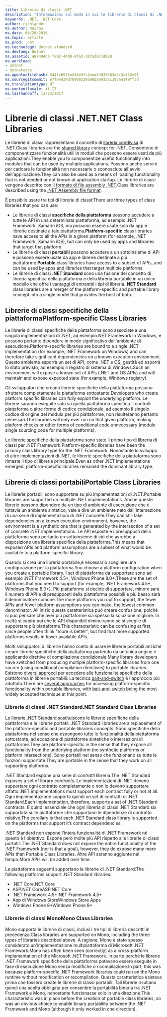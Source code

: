 ```yaml
---
title: Librerie di classi .NET
description: "Informazioni sul modo in cui le librerie di classi di .NET consentono di raggruppare funzionalità utili in moduli che possono essere usati da più applicazioni."
keywords: .NET, .NET Core
author: richlander
ms.author: mairaw
ms.date: 06/20/2016
ms.topic: article
ms.prod: .net
ms.technology: dotnet-standard
ms.devlang: dotnet
ms.assetid: a67484c3-fe92-44d8-8fa3-36fa2071d880
ms.workload:
- dotnet
- dotnetcore
ms.openlocfilehash: 5445c6971e243e9fc2eea34937683a5c3c432c01
ms.sourcegitcommit: e7f04439d78909229506b56935a1105a4149ff3d
ms.translationtype: HT
ms.contentlocale: it-IT
ms.lasthandoff: 12/23/2017
---
```

# <a name="net-class-libraries"></a><span data-ttu-id="2eacb-104">Librerie di classi .NET</span><span class="sxs-lookup"><span data-stu-id="2eacb-104">.NET Class Libraries</span></span>

<span data-ttu-id="2eacb-105">Le librerie di classi rappresentano il concetto di [libreria condivisa](http://en.wikipedia.org/wiki/Library_%28computing%29#Shared_libraries) di .NET.</span><span class="sxs-lookup"><span data-stu-id="2eacb-105">Class libraries are the [shared library](http://en.wikipedia.org/wiki/Library_%28computing%29#Shared_libraries) concept for .NET.</span></span> <span data-ttu-id="2eacb-106">Consentono di componentizzare funzionalità utili in moduli che possono essere usati da più applicazioni.</span><span class="sxs-lookup"><span data-stu-id="2eacb-106">They enable you to componentize useful functionality into modules that can be used by multiple applications.</span></span> <span data-ttu-id="2eacb-107">Possono anche servire per caricare le funzionalità non necessarie o sconosciute all'avvio dell'applicazione.</span><span class="sxs-lookup"><span data-stu-id="2eacb-107">They can also be used as a means of loading functionality that is not needed or not known at application startup.</span></span> <span data-ttu-id="2eacb-108">Le librerie di classi vengono descritte con il [formato di file assembly .NET](assembly-format.md).</span><span class="sxs-lookup"><span data-stu-id="2eacb-108">Class libraries are described using the [.NET Assembly file format](assembly-format.md).</span></span>

<span data-ttu-id="2eacb-109">È possibile usare tre tipi di librerie di classi:</span><span class="sxs-lookup"><span data-stu-id="2eacb-109">There are three types of class libraries that you can use:</span></span>

*   <span data-ttu-id="2eacb-110">Le librerie di classi **specifiche della piattaforma**  possono accedere a tutte le API in una determinata piattaforma, ad esempio .NET Framework, Xamarin iOS, ma possono essere usate solo da app e librerie destinate a tale piattaforma.</span><span class="sxs-lookup"><span data-stu-id="2eacb-110">**Platform-specific** class libraries have access to all the APIs in a given platform (for example, .NET Framework, Xamarin iOS), but can only be used by apps and libraries that target that platform.</span></span>
*   <span data-ttu-id="2eacb-111">Le librerie di classi **portabili** possono accedere a un sottoinsieme di API e possono essere usate da app e librerie destinate a più piattaforme.</span><span class="sxs-lookup"><span data-stu-id="2eacb-111">**Portable** class libraries have access to a subset of APIs, and can be used by apps and libraries that target multiple platforms.</span></span>
*   <span data-ttu-id="2eacb-112">Le librerie di classi **.NET Standard** sono una fusione del concetto di libreria specifica della piattaforma e della libreria portabile in un unico modello che offre i vantaggi di entrambi i tipi di libreria.</span><span class="sxs-lookup"><span data-stu-id="2eacb-112">**.NET Standard** class libraries are a merger of the platform-specific and portable library concept into a single model that provides the best of both.</span></span>

## <a name="platform-specific-class-libraries"></a><span data-ttu-id="2eacb-113">Librerie di classi specifiche della piattaforma</span><span class="sxs-lookup"><span data-stu-id="2eacb-113">Platform-specific Class Libraries</span></span>

<span data-ttu-id="2eacb-114">Le librerie di classi specifiche della piattaforma sono associate a una singola implementazioni di .NET, ad esempio.NET Framework in Windows, e possono pertanto dipendere in modo significativo dall'ambiente di esecuzione.</span><span class="sxs-lookup"><span data-stu-id="2eacb-114">Platform-specific libraries are bound to a single .NET implementation (for example, .NET Framework on Windows) and can therefore take significant dependencies on a known execution environment.</span></span> <span data-ttu-id="2eacb-115">Questo ambiente esporrà un set di API, come .NET e OS, gestirà ed esporrà lo stato previsto, ad esempio il registro di sistema di Windows.</span><span class="sxs-lookup"><span data-stu-id="2eacb-115">Such an environment will expose a known set of APIs (.NET and OS APIs) and will maintain and expose expected state (for example, Windows registry).</span></span>

<span data-ttu-id="2eacb-116">Gli sviluppatori che creano librerie specifiche della piattaforma possono sfruttare completamente la piattaforma sottostante.</span><span class="sxs-lookup"><span data-stu-id="2eacb-116">Developers who create platform specific libraries can fully exploit the underlying platform.</span></span> <span data-ttu-id="2eacb-117">Le librerie saranno eseguite solo su quella piattaforma specifica. I controlli piattaforma o altre forme di codice condizionale, ad esempio il singolo codice di origine del modulo per più piattaforme, non risulteranno pertanto necessari.</span><span class="sxs-lookup"><span data-stu-id="2eacb-117">The libraries will only ever run on that given platform, making platform checks or other forms of conditional code unnecessary (modulo single sourcing code for multiple platforms).</span></span>

<span data-ttu-id="2eacb-118">Le librerie specifiche della piattaforma sono state il primo tipo di libreria di classi per .NET Framework.</span><span class="sxs-lookup"><span data-stu-id="2eacb-118">Platform-specific libraries have been the primary class library type for the .NET Framework.</span></span> <span data-ttu-id="2eacb-119">Nonostante lo sviluppo di altre implementazioni di .NET, le librerie specifiche della piattaforma sono rimaste il tipo di libreria principale.</span><span class="sxs-lookup"><span data-stu-id="2eacb-119">Even as other .NET implementations emerged, platform-specific libraries remained the dominant library type.</span></span>

## <a name="portable-class-libraries"></a><span data-ttu-id="2eacb-120">Librerie di classi portabili</span><span class="sxs-lookup"><span data-stu-id="2eacb-120">Portable Class Libraries</span></span>

<span data-ttu-id="2eacb-121">Le librerie portabili sono supportate su più implementazioni di .NET.</span><span class="sxs-lookup"><span data-stu-id="2eacb-121">Portable libraries are supported on multiple .NET implementations.</span></span> <span data-ttu-id="2eacb-122">Anche queste librerie possono dipendere da un tipo di ambiente di esecuzione che è tuttavia un ambiente sintetico, vale a dire un ambiente nato dall'intersezione di una serie di implementazioni di .NET concrete.</span><span class="sxs-lookup"><span data-stu-id="2eacb-122">They can still take dependencies on a known execution environment, however, the environment is a synthetic one that is generated by the intersection of a set of concrete .NET implementations.</span></span> <span data-ttu-id="2eacb-123">Le API esposte e i presupposti della piattaforma sono pertanto un sottoinsieme di ciò che avrebbe a disposizione una libreria specifica della piattaforma.</span><span class="sxs-lookup"><span data-stu-id="2eacb-123">This means that exposed APIs and platform assumptions are a subset of what would be available to a platform-specific library.</span></span>

<span data-ttu-id="2eacb-124">Quando si crea una libreria portabile,è necessario scegliere una configurazione per la piattaforma.</span><span class="sxs-lookup"><span data-stu-id="2eacb-124">You choose a platform configuration when you create a portable library.</span></span> <span data-ttu-id="2eacb-125">I set di piattaforme da supportare sono ad esempio .NET Framework 4.5+, Windows Phone 8.0+.</span><span class="sxs-lookup"><span data-stu-id="2eacb-125">These are the set of platforms that you need to support (for example, .NET Framework 4.5+, Windows Phone 8.0+).</span></span> <span data-ttu-id="2eacb-126">Più piattaforme si decide di supportare, minore sarà il numero di API e di presupposti della piattaforma possibili e più basso sarà il denominatore comune.</span><span class="sxs-lookup"><span data-stu-id="2eacb-126">The more platforms you opt to support, the fewer APIs and fewer platform assumptions you can make, the lowest common denominator.</span></span> <span data-ttu-id="2eacb-127">All'inizio questa caratteristica può creare confusione, poiché si può pensare che aver più piattaforme sia spesso la soluzione migliore. In realtà si capirà poi che le API disponibili diminuiranno se si sceglie di supportare più piattaforme.</span><span class="sxs-lookup"><span data-stu-id="2eacb-127">This characteristic can be confusing at first, since people often think "more is better", but find that more supported platforms results in fewer available APIs.</span></span>

<span data-ttu-id="2eacb-128">Molti sviluppatori di librerie hanno scelto di usare le librerie portabili anziché creare librerie specifiche della piattaforma partendo da un'unica origine e applicando direttive di compilazione condizionale.</span><span class="sxs-lookup"><span data-stu-id="2eacb-128">Many library developers have switched from producing multiple platform-specific libraries from one source (using conditional compilation directives) to portable libraries.</span></span> <span data-ttu-id="2eacb-129">Esistono [diversi approcci](http://blog.stephencleary.com/2012/11/portable-class-library-enlightenment.html) per accedere alle funzionalità specifiche della piattaforma in librerie portabili. La tecnica [bait-and-switch](http://log.paulbetts.org/the-bait-and-switch-pcl-trick/) è l'approccio più adottato.</span><span class="sxs-lookup"><span data-stu-id="2eacb-129">There are [several approaches](http://blog.stephencleary.com/2012/11/portable-class-library-enlightenment.html) for accessing platform-specific functionality within portable libraries, with [bait-and-switch](http://log.paulbetts.org/the-bait-and-switch-pcl-trick/) being the most widely accepted technique at this point.</span></span>

### <a name="net-standard-class-libraries"></a><span data-ttu-id="2eacb-130">Librerie di classi .NET Standard</span><span class="sxs-lookup"><span data-stu-id="2eacb-130">.NET Standard Class Libraries</span></span>

<span data-ttu-id="2eacb-131">Le librerie .NET Standard sostituiscono le librerie specifiche della piattaforma e le librerie portatili.</span><span class="sxs-lookup"><span data-stu-id="2eacb-131">.NET Standard libraries are a replacement of the platform-specific and portable libraries concepts.</span></span> <span data-ttu-id="2eacb-132">Sono specifiche della piattaforma nel senso che espongono tutte le funzionalità della piattaforma sottostante, ad eccezione di piattaforme sintetiche o intersezioni di piattaforme.</span><span class="sxs-lookup"><span data-stu-id="2eacb-132">They are platform-specific in the sense that they expose all functionality from the underlying platform (no synthetic platforms or platform intersections).</span></span> <span data-ttu-id="2eacb-133">Sono portatili nel senso che funzionano su tutte le funzioni supportate.</span><span class="sxs-lookup"><span data-stu-id="2eacb-133">They are portable in the sense that they work on all supporting platforms.</span></span>

<span data-ttu-id="2eacb-134">.NET Standard espone una serie di _contratti_ libreria.</span><span class="sxs-lookup"><span data-stu-id="2eacb-134">The .NET Standard exposes a set of library _contracts_.</span></span> <span data-ttu-id="2eacb-135">Le implementazioni di .NET devono supportare ogni contratto completamente o non lo devono supportare affatto.</span><span class="sxs-lookup"><span data-stu-id="2eacb-135">.NET implementations must support each contract fully or not at all.</span></span> <span data-ttu-id="2eacb-136">Ogni implementazione supporta quindi un set di contratti di .NET Standard.</span><span class="sxs-lookup"><span data-stu-id="2eacb-136">Each implementation, therefore, supports a set of .NET Standard contracts.</span></span> <span data-ttu-id="2eacb-137">È quindi essenziale che ogni libreria di classi .NET Standard sia supportata sulle piattaforme che supportano le dipendenze di contratto relative.</span><span class="sxs-lookup"><span data-stu-id="2eacb-137">The corollary is that each .NET Standard class library is supported on the platforms that support it’s contract dependencies.</span></span>

<span data-ttu-id="2eacb-138">.NET Standard non espone l'intera funzionalità di .NET Framework né questo è l'obiettivo. Espone però molte più API rispetto alle librerie di classi portatili.</span><span class="sxs-lookup"><span data-stu-id="2eacb-138">The .NET Standard does not expose the entire functionality of the .NET Framework (nor is that a goal), however, they do expose many more APIs than Portable Class Libraries.</span></span> <span data-ttu-id="2eacb-139">Altre API saranno aggiunte nel tempo.</span><span class="sxs-lookup"><span data-stu-id="2eacb-139">More APIs will be added over time.</span></span>

<span data-ttu-id="2eacb-140">Le piattaforme seguenti supportano le librerie di .NET Standard:</span><span class="sxs-lookup"><span data-stu-id="2eacb-140">The following platforms support .NET Standard libraries:</span></span>

*   <span data-ttu-id="2eacb-141">.NET Core</span><span class="sxs-lookup"><span data-stu-id="2eacb-141">.NET Core</span></span>
*   <span data-ttu-id="2eacb-142">ASP.NET Core</span><span class="sxs-lookup"><span data-stu-id="2eacb-142">ASP.NET Core</span></span>
*   <span data-ttu-id="2eacb-143">.NET Framework 4.5+</span><span class="sxs-lookup"><span data-stu-id="2eacb-143">.NET Framework 4.5+</span></span>
*   <span data-ttu-id="2eacb-144">App di Windows Store</span><span class="sxs-lookup"><span data-stu-id="2eacb-144">Windows Store Apps</span></span>
*   <span data-ttu-id="2eacb-145">Windows Phone 8+</span><span class="sxs-lookup"><span data-stu-id="2eacb-145">Windows Phone 8+</span></span>

### <a name="mono-class-libraries"></a><span data-ttu-id="2eacb-146">Librerie di classi Mono</span><span class="sxs-lookup"><span data-stu-id="2eacb-146">Mono Class Libraries</span></span>

<span data-ttu-id="2eacb-147">Mono supporta le librerie di classi, inclusi i tre tipi di libreria descritti in precedenza.</span><span class="sxs-lookup"><span data-stu-id="2eacb-147">Class libraries are supported on Mono, including the three types of libraries described above.</span></span> <span data-ttu-id="2eacb-148">A ragione, Mono è stato spesso considerato un'implementazione multipiattaforma di Microsoft .NET Framework.</span><span class="sxs-lookup"><span data-stu-id="2eacb-148">Mono has often been seen (correctly) as a cross-platform implementation of the Microsoft .NET Framework.</span></span> <span data-ttu-id="2eacb-149">In parte perché le librerie .NET Framework specifiche della piattaforma potevano essere eseguite in fase di esecuzione Mono senza modifiche o ricompilazione.</span><span class="sxs-lookup"><span data-stu-id="2eacb-149">In part, this was because platform-specific .NET Framework libraries could run on the Mono runtime without modification or recompilation.</span></span> <span data-ttu-id="2eacb-150">Questa caratteristica esisteva prima che fossero create le librerie di classi portabili. Tali librerie risultano quindi una scelta obbligata per consentire la portabilità binaria tra .NET Framework e Mono, nonostante funzionasse solo in una direzione.</span><span class="sxs-lookup"><span data-stu-id="2eacb-150">This characteristic was in place before the creation of portable class libraries, so was an obvious choice to enable binary portability between the .NET Framework and Mono (although it only worked in one direction).</span></span>
